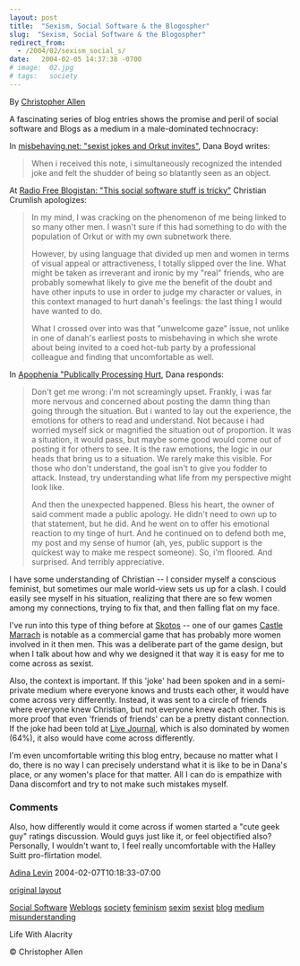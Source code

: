 ```yaml
---
layout: post
title:  "Sexism, Social Software & the Blogospher"
slug:  "Sexism, Social Software & the Blogospher"
redirect_from:
  - /2004/02/sexism_social_s/
date:   2004-02-05 14:37:38 -0700
# image:  02.jpg
# tags:   society  
---
```


By [Christopher Allen](/about)

A fascinating series of blog entries shows the promise and peril of social software and Blogs as a medium in a male-dominated technocracy:

In [misbehaving.net: "sexist jokes and Orkut invites"](http://www.misbehaving.net/2004/02/sexist_jokes_an.html), Dana Boyd writes:

> When i received this note, i simultaneously recognized the intended joke and felt the shudder of being so blatantly seen as an object.

At [Radio Free Blogistan: "This social software stuff is tricky"](http://radiofreeblogistan.com/2004/02/04/this_social_software_stuff_is_tricky.html) Christian Crumlish apologizes:

> In my mind, I was cracking on the phenomenon of me being linked to so many other men. I wasn't sure if this had something to do with the population of Orkut or with my own subnetwork there.
> 
> However, by using language that divided up men and women in terms of visual appeal or attractiveness, I totally slipped over the line. What might be taken as irreverant and ironic by my "real" friends, who are probably somewhat likely to give me the benefit of the doubt and have other inputs to use in order to judge my character or values, in this context managed to hurt danah's feelings: the last thing I would have wanted to do.
> 
> What I crossed over into was that "unwelcome gaze" issue, not unlike in one of danah's earliest posts to misbehaving in which she wrote about being invited to a coed hot-tub party by a professional colleague and finding that uncomfortable as well.

  
In [Apophenia "Publically Processing Hurt](http://www.zephoria.org/thoughts/archives/2004/02/05/publicly_processing_hurt.html), Dana responds:

> Don't get me wrong: i'm not screamingly upset. Frankly, i was far more nervous and concerned about posting the damn thing than going through the situation. But i wanted to lay out the experience, the emotions for others to read and understand. Not because i had worried myself sick or magnified the situation out of proportion. It was a situation, it would pass, but maybe some good would come out of posting it for others to see. It is the raw emotions, the logic in our heads that bring us to a situation. We rarely make this visible. For those who don't understand, the goal isn't to give you fodder to attack. Instead, try understanding what life from my perspective might look like.
> 
> And then the unexpected happened. Bless his heart, the owner of said comment made a public apology. He didn't need to own up to that statement, but he did. And he went on to offer his emotional reaction to my tinge of hurt. And he continued on to defend both me, my post and my sense of humor (ah, yes, public support is the quickest way to make me respect someone). So, i'm floored. And surprised. And terribly appreciative.

I have some understanding of Christian -- I consider myself a conscious feminist, but sometimes our male world-view sets us up for a clash. I could easily see myself in his situation, realizing that there are so few women among my connections, trying to fix that, and then falling flat on my face.

I've run into this type of thing before at [Skotos](http://www.skotos.net/) \-\- one of our games [Castle Marrach](http://www.skotos.net/games/marrach/) is notable as a commercial game that has probably more women involved in it then men. This was a deliberate part of the game design, but when I talk about how and why we designed it that way it is easy for me to come across as sexist.

Also, the context is important. If this 'joke' had been spoken and in a semi-private medium where everyone knows and trusts each other, it would have come across very differently. Instead, it was sent to a circle of friends where everyone knew Christian, but not everyone knew each other. This is more proof that even 'friends of friends' can be a pretty distant connection. If the joke had been told at [Live Journal](http://www.livejournal.com), which is also dominated by women (64%), it also would have come across differently.

I'm even uncomfortable writing this blog entry, because no matter what I do, there is no way I can precisely understand what it is like to be in Dana's place, or any women's place for that matter. All I can do is empathize with Dana discomfort and try to not make such mistakes myself.  

### Comments

Also, how differently would it come across if women started a "cute geek guy" ratings discussion. Would guys just like it, or feel objectified also? Personally, I wouldn't want to, I feel really uncomfortable with the Halley Suitt pro-flirtation model.

[Adina Levin](http://www.alevin.com/weblog) 2004-02-07T10:18:33-07:00

[original layout](/previous/2004/02/sexism_social_s.html)

[Social Software](/tags/social-software/) [Weblogs](/tags/weblogs/) [society](/tags/society/) [feminism](/tags/feminism/) [sexim](/tags/sexim/) [sexist](/tags/sexist/) [blog](/tags/blog/) [medium](/tags/medium/) [misunderstanding](/tags/misunderstanding/)

Life With Alacrity

© Christopher Allen